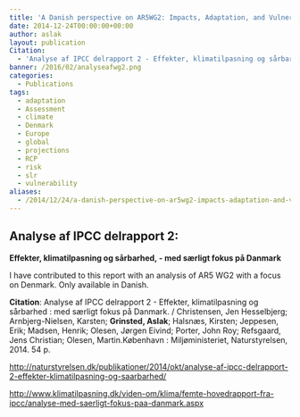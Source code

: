 ```yaml
---
title: 'A Danish perspective on AR5WG2: Impacts, Adaptation, and Vulnerability'
date: 2014-12-24T00:00:00+00:00
author: aslak
layout: publication
Citation:
  - 'Analyse af IPCC delrapport 2 - Effekter, klimatilpasning og sårbarhed : med særligt fokus på Danmark. / Christensen, Jen Hesselbjerg; Arnbjerg-Nielsen, Karsten; Grinsted, Aslak; Halsnæs, Kirsten; Jeppesen, Erik; Madsen, Henrik; Olesen, Jørgen Eivind; Porter, John Roy; Refsgaard, Jens Christian; Olesen, Martin.København : Miljøministeriet, Naturstyrelsen, 2014. 54 p.'
banner: /2016/02/analyseafwg2.png
categories:
  - Publications
tags:
  - adaptation
  - Assessment
  - climate
  - Denmark
  - Europe
  - global
  - projections
  - RCP
  - risk
  - slr
  - vulnerability
aliases:
  - /2014/12/24/a-danish-perspective-on-ar5wg2-impacts-adaptation-and-vulnerability/
---
```

## Analyse af IPCC delrapport 2:

**Effekter, klimatilpasning og sårbarhed, - med særligt fokus på Danmark**

I have contributed to this report with an analysis of AR5 WG2 with a focus on Denmark. Only available in Danish.

**Citation**: Analyse af IPCC delrapport 2 - Effekter, klimatilpasning og sårbarhed : med særligt fokus på Danmark. / Christensen, Jen Hesselbjerg; Arnbjerg-Nielsen, Karsten; **Grinsted, Aslak**; Halsnæs, Kirsten; Jeppesen, Erik; Madsen, Henrik; Olesen, Jørgen Eivind; Porter, John Roy; Refsgaard, Jens Christian; Olesen, Martin.København : Miljøministeriet, Naturstyrelsen, 2014. 54 p.

<http://naturstyrelsen.dk/publikationer/2014/okt/analyse-af-ipcc-delrapport-2-effekter-klimatilpasning-og-saarbarhed/>
  
<http://www.klimatilpasning.dk/viden-om/klima/femte-hovedrapport-fra-ipcc/analyse-med-saerligt-fokus-paa-danmark.aspx>
